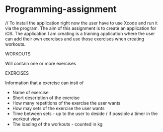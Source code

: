 # Programming-assignment
// To install the application right now the user have to use Xcode and run it via the program. 
The aim of this assignment is to create an application for iOS.
The application I am creating is a training application where the user can add their own exercises and use those exercises when creating workouts.

WORKOUTS

Will contain one or more exercises


EXERCISES

Information that a exercise can insit of

* Name of exercise
* Short description of the exercise
* How many repetitions of the exercise the user wants
* How may sets of the exercise the user wants
* Time between sets - up to the user to deside / if possible a timer in the workout view
* The loading of the workouts - counted in kg


